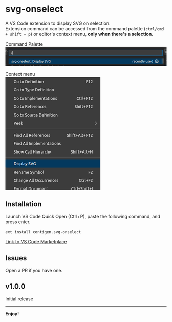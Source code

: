 # svg-onselect

A VS Code extension to display SVG on selection.<br/>
Extension command can be accessed from the command palette (`ctrl/cmd + shift + p`) or editor's context menu, **only when there's a selection.** <br/>

Command Palette<br/>
![Screenshot of command palette showing the extension command](./assets/command-palette.png) <br/>

Context menu<br/>
![Screenshot of editor's context menu  showing the extension command](./assets/context.png)

## Installation

Launch VS Code Quick Open (Ctrl+P), paste the following command, and press enter.

```bash
ext install contigen.svg-onselect
```

[Link to VS Code Marketplace ](https://marketplace.visualstudio.com/items?itemName=contigen.svg-onselect)

## Issues

Open a PR if you have one.

## v1.0.0

Initial release

---

**Enjoy!**
